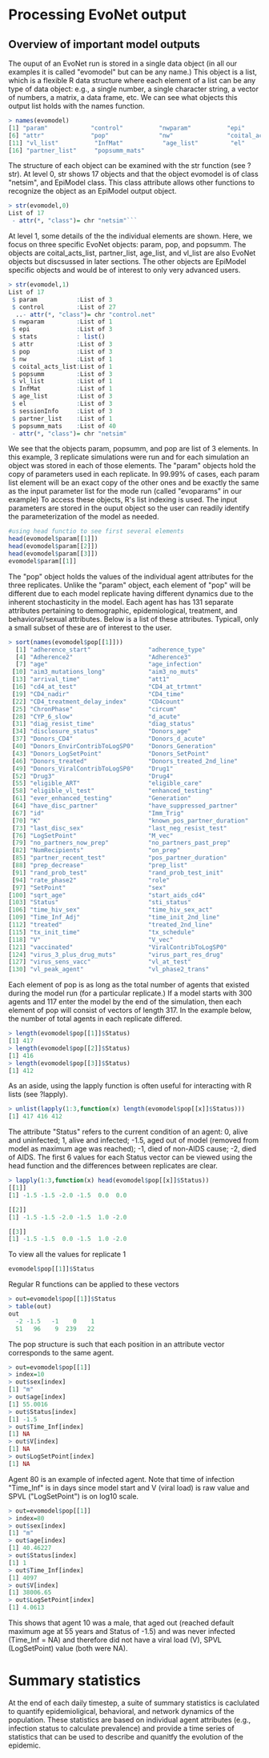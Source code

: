 Processing EvoNet output
================

Overview of important model outputs
-----------------------------------

The ouput of an EvoNet run is stored in a single data object (in all our examples it is called "evomodel" but can be any name.) This object is a list, which is a flexible R data structure where each element of a list can be any type of data object: e.g., a single number, a single character string, a vector of numbers, a matrix, a data frame, etc. We can see what objects this output list holds with the names function.

``` r
> names(evomodel)
[1] "param"            "control"          "nwparam"          "epi"              "stats"  
[6] "attr"             "pop"              "nw"               "coital_acts_list" "popsumm"
[11] "vl_list"          "InfMat"           "age_list"         "el"               "sessionInfo"
[16] "partner_list"     "popsumm_mats"
```

The structure of each object can be examined with the str function (see ?str). At level 0, str shows 17 objects and that the object evomodel is of class "netsim", and EpiModel class. This class attribute allows other functions to recognize the object as an EpiModel output object.

``` r
> str(evomodel,0)
List of 17
 - attr(*, "class")= chr "netsim"```
```

At level 1, some details of the the individual elements are shown. Here, we focus on three specific EvoNet objects: param, pop, and popsumm. The objects are coital\_acts\_list, partner\_list, age\_list, and vl\_list are also EvoNet objects but discsussed in later sections. The other objects are EpiModel specific objects and would be of interest to only very advanced users.

``` r
> str(evomodel,1)
List of 17
 $ param           :List of 3
 $ control         :List of 27
  ..- attr(*, "class")= chr "control.net"
 $ nwparam         :List of 1
 $ epi             :List of 3
 $ stats           : list()
 $ attr            :List of 3
 $ pop             :List of 3
 $ nw              :List of 1
 $ coital_acts_list:List of 1
 $ popsumm         :List of 3
 $ vl_list         :List of 1
 $ InfMat          :List of 1
 $ age_list        :List of 3
 $ el              :List of 3
 $ sessionInfo     :List of 3
 $ partner_list    :List of 1
 $ popsumm_mats    :List of 40
 - attr(*, "class")= chr "netsim"
```

We see that the objects param, popsumm, and pop are list of 3 elements. In this example, 3 replicate simulations were run and for each simulation an object was stored in each of those elements. The "param" objects hold the copy of parameters used in each replicate. In 99.99% of cases, each param list element will be an exact copy of the other ones and be exactly the same as the input parameter list for the mode run (called "evoparams" in our example) To access these objects, R's list indexing is used. The input parameters are stored in the ouput object so the user can readily identify the parameterization of the model as needed.

``` r
#using head functio to see first several elements
head(evomodel$param[[1]])
head(evomodel$param[[2]])
head(evomodel$param[[3]])
evomodel$param[[1]]
```

The "pop" object holds the values of the individual agent attributes for the three replicates. Unlike the "param" object, each element of "pop" will be different due to each model replicate having different dynamics due to the inherent stochasticity in the model. Each agent has has 131 separate attributes pertaining to demographic, epidemiological, treatment, and behavioral/sexual attributes. Below is a list of these attributes. Typicall, only a small subset of these are of interest to the user.

``` r
> sort(names(evomodel$pop[[1]]))
  [1] "adherence_start"                "adherence_type"                 "Adherence1"                    
  [4] "Adherence2"                     "Adherence3"                     "Adherence4"                    
  [7] "age"                            "age_infection"                  "ai_prob"                       
 [10] "aim3_mutations_long"            "aim3_no_muts"                   "Aim3RoundingErrors"            
 [13] "arrival_time"                   "att1"                           "CD4"                           
 [16] "cd4_at_test"                    "CD4_at_trtmnt"                  "CD4_initial_value"             
 [19] "CD4_nadir"                      "CD4_time"                       "CD4_time_death"                
 [22] "CD4_treatment_delay_index"      "CD4count"                       "CD4tot"                        
 [25] "ChronPhase"                     "circum"                         "condom_user"                   
 [28] "CYP_6_slow"                     "d_acute"                        "diag_resist_status"            
 [31] "diag_resist_time"               "diag_status"                    "diag_time"                     
 [34] "disclosure_status"              "Donors_age"                     "Donors_age"                    
 [37] "Donors_CD4"                     "Donors_d_acute"                 "Donors_diag_status"            
 [40] "Donors_EnvirContribToLogSP0"    "Donors_Generation"              "Donors_Index"                  
 [43] "Donors_LogSetPoint"             "Donors_SetPoint"                "Donors_Total_Time_Inf_At_Trans"
 [46] "Donors_treated"                 "Donors_treated_2nd_line"        "Donors_V"                      
 [49] "Donors_ViralContribToLogSP0"    "Drug1"                          "Drug2"                         
 [52] "Drug3"                          "Drug4"                          "eligible_2nd_line_ART"         
 [55] "eligible_ART"                   "eligible_care"                  "eligible_for_prep"             
 [58] "eligible_vl_test"               "enhanced_testing"               "EnvirContribToLogSP0"          
 [61] "ever_enhanced_testing"          "Generation"                     "have_diag_partner"             
 [64] "have_disc_partner"              "have_suppressed_partner"        "I_vec"                         
 [67] "id"                             "Imm_Trig"                       "insert_quotient"               
 [70] "K"                              "known_pos_partner_duration"     "L_vec"                         
 [73] "last_disc_sex"                  "last_neg_resist_test"           "last_neg_test"                 
 [76] "LogSetPoint"                    "M_vec"                          "min_time_tx"                   
 [79] "no_partners_now_prep"           "no_partners_past_prep"          "num_consec_VL_gt1k"            
 [82] "NumRecipients"                  "on_prep"                        "OnDrug"                        
 [85] "partner_recent_test"            "pos_partner_duration"           "PPP"                           
 [88] "prep_decrease"                  "prep_list"                      "r0"                            
 [91] "rand_prob_test"                 "rand_prob_test_init"            "RandomTimeToAIDS"              
 [94] "rate_phase2"                    "role"                           "s"                             
 [97] "SetPoint"                       "sex"                            "spvl_cat"                      
[100] "sqrt_age"                       "start_aids_cd4"                 "start_max_aids"                
[103] "Status"                         "sti_status"                     "Time_Death"                    
[106] "time_hiv_sex"                   "time_hiv_sex_act"               "Time_Inf"                      
[109] "Time_Inf_Adj"                   "time_init_2nd_line"             "total_acts"                    
[112] "treated"                        "treated_2nd_line"               "tx_dropout"                    
[115] "tx_init_time"                   "tx_schedule"                    "tx_stop_time"                  
[118] "V"                              "V_vec"                          "vacc_init_time"                
[121] "vaccinated"                     "ViralContribToLogSP0"           "virus_3_plus_drug_muts"        
[124] "virus_3_plus_drug_muts"         "virus_part_res_drug"            "virus_sens_drug"               
[127] "virus_sens_vacc"                "vl_at_test"                     "vl_expected"                   
[130] "vl_peak_agent"                  "vl_phase2_trans" 
```

Each element of pop is as long as the total number of agents that existed during the model run (for a particular replicate.) If a model starts with 300 agents and 117 enter the model by the end of the simulation, then each element of pop will consist of vectors of length 317. In the example below, the number of total agents in each replicate differed.

``` r
> length(evomodel$pop[[1]]$Status)
[1] 417
> length(evomodel$pop[[2]]$Status)
[1] 416
> length(evomodel$pop[[3]]$Status)
[1] 412
```

As an aside, using the lapply function is often useful for interacting with R lists (see ?lapply).

``` r
> unlist(lapply(1:3,function(x) length(evomodel$pop[[x]]$Status)))
[1] 417 416 412
```

The attribute "Status" refers to the current condition of an agent: 0, alive and uninfected; 1, alive and infected; -1.5, aged out of model (removed from model as maximum age was reached); -1, died of non-AIDS cause; -2, died of AIDS. The first 6 values for each Status vector can be viewed using the head function and the differences between replicates are clear.

``` r
> lapply(1:3,function(x) head(evomodel$pop[[x]]$Status))
[[1]]
[1] -1.5 -1.5 -2.0 -1.5  0.0  0.0

[[2]]
[1] -1.5 -1.5 -2.0 -1.5  1.0 -2.0

[[3]]
[1] -1.5 -1.5  0.0 -1.5  1.0 -2.0
```

To view all the values for replicate 1

``` r
evomodel$pop[[1]]$Status
```

Regular R functions can be applied to these vectors

``` r
> out=evomodel$pop[[1]]$Status
> table(out)
out
  -2 -1.5   -1    0    1 
  51   96    9  239   22 
```

The pop structure is such that each position in an attribute vector corresponds to the same agent.

``` r
> out=evomodel$pop[[1]]
> index=10
> out$sex[index]
[1] "m"
> out$age[index]
[1] 55.0016
> out$Status[index]
[1] -1.5
> out$Time_Inf[index]
[1] NA
> out$V[index]
[1] NA
> out$LogSetPoint[index]
[1] NA
```

Agent 80 is an example of infected agent. Note that time of infection "Time\_Inf" is in days since model start and V (viral load) is raw value and SPVL ("LogSetPoint") is on log10 scale.

``` r
> out=evomodel$pop[[1]]
> index=80
> out$sex[index]
[1] "m"
> out$age[index]
[1] 40.46227
> out$Status[index]
[1] 1
> out$Time_Inf[index]
[1] 4097
> out$V[index]
[1] 38006.65
> out$LogSetPoint[index]
[1] 4.0613
```

This shows that agent 10 was a male, that aged out (reached default maximum age at 55 years and Status of -1.5) and was never infected (Time\_Inf = NA) and therefore did not have a viral load (V), SPVL (LogSetPoint) value (both were NA).

Summary statistics
==================

At the end of each daily timestep, a suite of summary statistics is caclulated to quantify epidemioligical, behavioral, and network dynamics of the population. These statistics are based on individual agent attributes (e.g., infection status to calculate prevalence) and provide a time series of statistics that can be used to describe and quanitfy the evolution of the epidemic.
